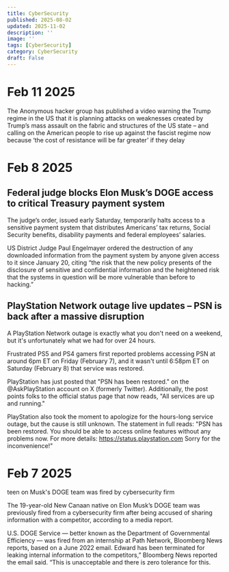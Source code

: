 ```yaml
---
title: CyberSecurity
published: 2025-08-02
updated: 2025-11-02
description: ''
image: ''
tags: [CyberSecurity]
category: CyberSecurity
draft: False
---
```


# Feb 11 2025
The Anonymous hacker group has published a video warning the Trump regime in the US that it is planning attacks on weaknesses created by Trump’s mass assault on the fabric and structures of the US state – and calling on the American people to rise up against the fascist regime now because ‘the cost of resistance will be far greater’ if they delay

# Feb 8 2025

## Federal judge blocks Elon Musk’s DOGE access to critical Treasury payment system

The judge’s order, issued early Saturday, temporarily halts access to a sensitive payment system 
that distributes Americans’ tax returns, Social Security benefits, disability payments and federal employees’ salaries.

US District Judge Paul Engelmayer ordered the destruction of any downloaded information from the payment 
system by anyone given access to it since January 20, citing “the risk that the new policy presents of the 
disclosure of sensitive and confidential information and the heightened risk that the systems in question 
will be more vulnerable than before to hacking.”


## PlayStation Network outage live updates – PSN is back after a massive disruption

A PlayStation Network outage is exactly what you don't need on a weekend, but it's unfortunately what we had for over 24 hours.

Frustrated PS5 and PS4 gamers first reported problems accessing PSN at around 6pm ET on Friday (February 7), and it wasn't until 6:58pm ET on Saturday (February 8) that service was restored.

PlayStation has just posted that "PSN has been restored." on the @AskPlayStation account on X (formerly Twitter). Additionally, the post points folks to the official status page that now reads, "All services are up and running."

PlayStation also took the moment to apologize for the hours-long service outage, but the cause is still unknown. The statement in full reads: "PSN has been restored. You should be able to access online features without any problems now. For more details: https://status.playstation.com Sorry for the inconvenience!"

# Feb 7 2025

teen on Musk's DOGE team was fired by cybersecurity firm

The 19-year-old New Canaan native on Elon Musk’s DOGE team was previously fired from a cybersecurity firm after being accused of sharing information with a competitor, according to a media report.

U.S. DOGE Service — better known as the Department of Governmental Efficiency — was fired from an internship at Path Network, Bloomberg News reports, based on a June 2022 email. Edward has been terminated for leaking internal information to the competitors,” Bloomberg News reported the email said. “This is unacceptable and there is zero tolerance for this.